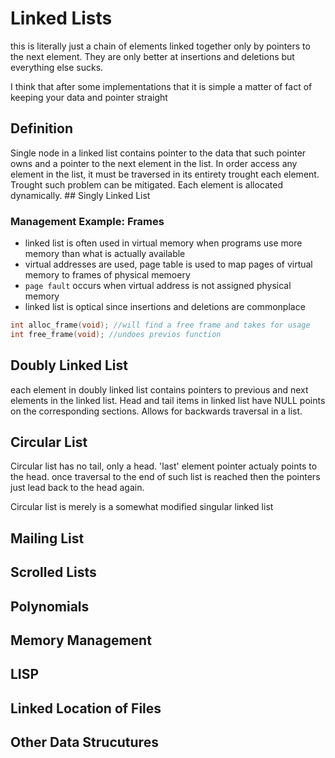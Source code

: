 # Linked Lists

this is literally just a chain of elements linked together only by pointers to the next element.
They are only better at insertions and deletions but everything else sucks.

I think that after some implementations that it is simple a matter of fact of keeping your data and pointer straight

## Definition

Single node in a linked list contains pointer to the data that such pointer owns and a pointer to the next element in the list. In order access any element in the list, it must be traversed in its entirety trought each element. Trought such problem can be mitigated. Each element is allocated dynamically. ## Singly Linked List

### Management Example: Frames

- linked list is often used in virtual memory when programs use more memory than what is actually available
- virtual addresses are used, page table is used to map pages of virtual memory to frames of physical memoery
- `page fault` occurs when virtual address is not assigned physical memory
- linked list is optical since insertions and deletions are commonplace

```c
int alloc_frame(void); //will find a free frame and takes for usage
int free_frame(void); //undoes previos function
```

## Doubly Linked List

each element in doubly linked list contains pointers to previous and next elements in the linked list.
Head and tail items in linked list have NULL points on the corresponding sections. Allows for backwards traversal in a list.


## Circular List

Circular list has no tail, only a head. 'last' element pointer actualy points to the head. once traversal to the end of such list is reached
then the pointers just lead back to the head again.

Circular list is merely is a somewhat modified singular linked list

## Mailing List

## Scrolled Lists

## Polynomials

## Memory Management

## LISP

## Linked Location of Files

## Other Data Strucutures


